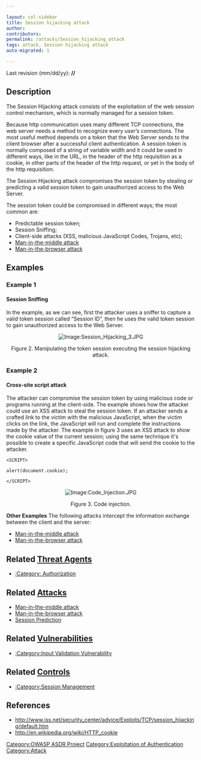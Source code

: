 ```yaml
---

layout: col-sidebar
title: Session hijacking attack
author: 
contributors: 
permalink: /attacks/Session_hijacking_attack
tags: attack, Session hijacking attack
auto-migrated: 1

---
```




Last revision (mm/dd/yy): **//**

## Description

The Session Hijacking attack consists of the exploitation of the web
session control mechanism, which is normally managed for a session
token.

Because http communication uses many different TCP connections, the web
server needs a method to recognize every user’s connections. The most
useful method depends on a token that the Web Server sends to the client
browser after a successful client authentication. A session token is
normally composed of a string of variable width and it could be used in
different ways, like in the URL, in the header of the http requisition
as a cookie, in other parts of the header of the http request, or yet in
the body of the http requisition.

The Session Hijacking attack compromises the session token by stealing
or predicting a valid session token to gain unauthorized access to the
Web Server.

The session token could be compromised in different ways; the most
common are:

  - Predictable session token;
  - Session Sniffing;
  - Client-side attacks (XSS, malicious JavaScript Codes, Trojans, etc);
  - [Man-in-the-middle attack](Man-in-the-middle_attack "wikilink")
  - [Man-in-the-browser attack](Man-in-the-browser_attack "wikilink")

## Examples

### Example 1

#### Session Sniffing

In the example, as we can see, first the attacker uses a sniffer to
capture a valid token session called “Session ID”, then he uses the
valid token session to gain unauthorized access to the Web Server.

<center>

![Image:Session_Hijacking_3.JPG](Session_Hijacking_3.JPG
"Image:Session_Hijacking_3.JPG")

Figure 2. Manipulating the token session executing the session hijacking
attack.

</center>

### Example 2

#### Cross-site script attack

The attacker can compromise the session token by using malicious code or
programs running at the client-side. The example shows how the attacker
could use an XSS attack to steal the session token. If an attacker sends
a crafted link to the victim with the malicious JavaScript, when the
victim clicks on the link, the JavaScript will run and complete the
instructions made by the attacker. The example in figure 3 uses an XSS
attack to show the cookie value of the current session; using the same
technique it's possible to create a specific JavaScript code that will
send the cookie to the attacker.

    <SCRIPT>

    alert(document.cookie);

    </SCRIPT>

<center>

![Image:Code_Injection.JPG](Code_Injection.JPG
"Image:Code_Injection.JPG")

Figure 3. Code injection.

</center>

**Other Examples** The following attacks intercept the information
exchange between the client and the server:

  - [Man-in-the-middle attack](Man-in-the-middle_attack "wikilink")
  - [Man-in-the-browser attack](Man-in-the-browser_attack "wikilink")

## Related [Threat Agents](Threat_Agents "wikilink")

  - [:Category: Authorization](:Category:_Authorization "wikilink")

## Related [Attacks](Attacks "wikilink")

  - [Man-in-the-middle attack](Man-in-the-middle_attack "wikilink")
  - [Man-in-the-browser attack](Man-in-the-browser_attack "wikilink")
  - [Session Prediction](Session_Prediction "wikilink")

## Related [Vulnerabilities](Vulnerabilities "wikilink")

  - [:Category:Input Validation
    Vulnerability](:Category:Input_Validation_Vulnerability "wikilink")

## Related [Controls](Controls "wikilink")

  - [:Category:Session
    Management](:Category:Session_Management "wikilink")

## References

  - <http://www.iss.net/security_center/advice/Exploits/TCP/session_hijacking/default.htm>
  - <http://en.wikipedia.org/wiki/HTTP_cookie>

[Category:OWASP ASDR Project](Category:OWASP_ASDR_Project "wikilink")
[Category:Exploitation of
Authentication](Category:Exploitation_of_Authentication "wikilink")
[Category:Attack](Category:Attack "wikilink")
